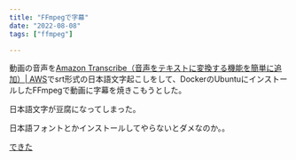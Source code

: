 ```yaml
---
title: "FFmpegで字幕"
date: "2022-08-08"
tags: ["ffmpeg"]

---
```


動画の音声を[Amazon Transcribe（音声をテキストに変換する機能を簡単に追加）| AWS](https://aws.amazon.com/jp/transcribe/)でsrt形式の日本語文字起こしをして、DockerのUbuntuにインストールしたFFmpegで動画に字幕を焼きこもうとした。

日本語文字が豆腐になってしまった。

日本語フォントとかインストールしてやらないとダメなのか。。

[できた](https://github.com/umemak/ffmpeg_test/blob/main/Dockerfile)
